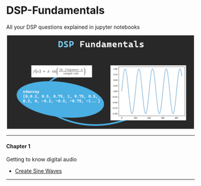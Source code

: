 # DSP-Fundamentals

All your DSP questions explained in jupyter notebooks

<p align="center">
  <img src="docs/img/DSP_fundamentals_max.png" alt="Image description" style="width: 500px; height: auto;">
</p>

---

#### Chapter 1

Getting to know digital audio

-   [Create Sine Waves](Chapter1/SineWave.ipynb)

---
